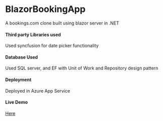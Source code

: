 # BlazorBookingApp 

A bookings.com clone built using blazor server in .NET

#### Third party Libraries used 

Used syncfusion for date picker functionality

#### Database Used

Used SQL server, and EF with Unit of Work and Repository design pattern

#### Deployment

Deployed in Azure App Service

#### Live Demo

[Here](https://bookings-clone.azurewebsites.net/)